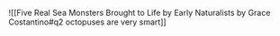 ![[Five Real Sea Monsters Brought to Life by Early Naturalists by Grace Costantino#q2 octopuses are very smart]]